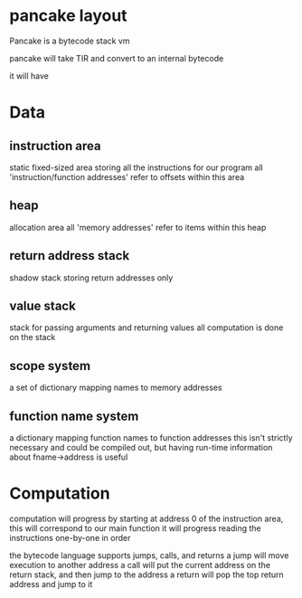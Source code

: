 pancake layout
==============

Pancake is a bytecode stack vm

pancake will take TIR and convert to an internal bytecode

it will have

Data
====

instruction area
----------------
static fixed-sized area storing all the instructions for our program
all 'instruction/function addresses' refer to offsets within this area

heap
----
allocation area
all 'memory addresses' refer to items within this heap

return address stack
--------------------
shadow stack storing return addresses only

value stack
-----------
stack for passing arguments and returning values
all computation is done on the stack

scope system
------------
a set of dictionary mapping names to memory addresses

function name system
--------------------
a dictionary mapping function names to function addresses
this isn't strictly necessary and could be compiled out, but having
run-time information about fname->address is useful


Computation
===========

computation will progress by starting at address 0 of the instruction area,
this will correspond to our main function
it will progress reading the instructions one-by-one in order

the bytecode language supports jumps, calls, and returns
a jump will move execution to another address
a call will put the current address on the return stack, and then jump to the address
a return will pop the top return address and jump to it


